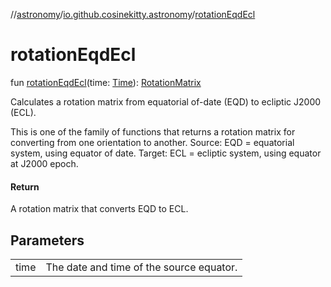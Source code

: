 //[astronomy](../../index.md)/[io.github.cosinekitty.astronomy](index.md)/[rotationEqdEcl](rotation-eqd-ecl.md)

# rotationEqdEcl

fun [rotationEqdEcl](rotation-eqd-ecl.md)(time: [Time](-time/index.md)): [RotationMatrix](-rotation-matrix/index.md)

Calculates a rotation matrix from equatorial of-date (EQD) to ecliptic J2000 (ECL).

This is one of the family of functions that returns a rotation matrix for converting from one orientation to another. Source: EQD = equatorial system, using equator of date. Target: ECL = ecliptic system, using equator at J2000 epoch.

#### Return

A rotation matrix that converts EQD to ECL.

## Parameters

| | |
|---|---|
| time | The date and time of the source equator. |
